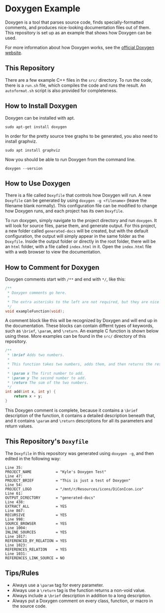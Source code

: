 # Doxygen Example
Doxygen is a tool that parses source code, finds specially-formatted comments, and produces nice-looking documentation files out of them. This repository is set up as an example that shows how Doxygen can be used.

For more information about how Doxygen works, see the [official Doxygen website](https://www.doxygen.nl/index.html).

## This Repository
There are a few example C++ files in the `src/` directory. To run the code, there is a `run.sh` file, which compiles the code and runs the result. An `autoformat.sh` script is also provided for completeness.

## How to Install Doxygen
Doxygen can be installed with apt.

```
sudo apt-get install doxygen
```

In order for the pretty source tree graphs to be generated, you also need to install graphviz.

```
sudo apt install graphviz
```

Now you should be able to run Doxygen from the command line.

```
doxygen --version
```

## How to Use Doxygen
There is a file called `Doxyfile` that controls how Doxygen will run. A new `Doxyfile` can be generated by using `doxygen -g <filename>` (leave the filename blank normally). This configuration file can be modified to change how Doxygen runs, and each project has its own `Doxyfile`.

To run doxygen, simply navigate to the project directory and run `doxygen`. It will look for source files, parse them, and generate output. For this project, a new folder called `generated-docs` will be created, but with the default configuration, the output will simply appear in the same folder as the `Doxyfile`. Inside the output folder or directly in the root folder, there will be an `html` folder, with a file called `index.html` in it. Open the `index.html` file with a web browser to view the documentation.

## How to Comment for Doxygen
Doxygen comments start with `/**` and end with `*/`, like this:

```c
/**
 * Doxygen comments go here.
 *
 * The extra asterisks to the left are not required, but they are nice to have visually.
 */
void exampleFunction(void);
```

A comment block like this will be recognized by Doxygen and will end up in the documentation. These blocks can contain differnt types of keywords, such as `\brief`, `\param`, and `\return`. An example C function is shown below using these. More examples can be found in the `src/` directory of this repository.

```c
/**
 * \brief Adds two numbers.
 *
 * This function takes two numbers, adds them, and then returns the result.
 * 
 * \param x The first number to add.
 * \param y The second number to add.
 * \return The sum of the two numbers.
 */
int add(int x, int y) {
    return x + y;
}
```

This Doxygen comment is complete, because it contains a `\brief` description of the function, it contains a detailed description beneath that, and it contains `\param` and `\return` descriptions for all its parameters and return values.

## This Repository's `Doxyfile`
The `Doxyfile` in this repository was generated using `doxygen -g`, and then edited in the following way:

```
Line 35:
PROJECT_NAME           = "Kyle's Doxygen Test"
Line 47:
PROJECT_BRIEF          = "This is just a test of Doxygen"
Line 54:
PROJECT_LOGO           = "/mnt/r/Resources/icons/DiConIcon.ico"
Line 61:
OUTPUT_DIRECTORY       = "generated-docs"
Line 438:
EXTRACT_ALL            = YES
Line 867:
RECURSIVE              = YES
Line 998:
SOURCE_BROWSER         = YES
Line 1004:
INLINE_SOURCES         = YES
Line 1017:
REFERENCED_BY_RELATION = YES
Line 1023:
REFERENCES_RELATION    = YES
Line 1031:
REFERENCES_LINK_SOURCE = NO
```

## Tips/Rules
- Always use a `\param` tag for every parameter.
- Always use a `\return` tag is the function returns a non-void value.
- Always include a `\brief` description in addition to a long description.
- Always put a Doxygen comment on every class, function, or macro in the source code.

